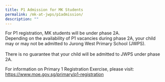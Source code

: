 ```yaml
---
title: P1 Admission for MK Students
permalink: /mk-at-jwps/p1admission/
description: ""
---
```

For P1 registration, MK students will be under phase 2A. 
<br>
Depending on the availability of P1 vacancies during phase 2A, your child may or may not be admitted to Jurong West Primary School (JWPS). 
<br>  
There is no guarantee that your child will be admitted to JWPS under phase 2A. 
<br>


For information on Primary 1 Registration Exercise, please visit:  
<a href="https://www.moe.gov.sg/primary/p1-registration" target="_blank">https://www.moe.gov.sg/primary/p1-registration</a>